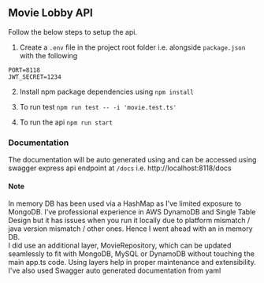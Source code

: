 ## Movie Lobby API  
Follow the below steps to setup the api.  

1. Create a `.env` file in the project root folder i.e. alongside `package.json` with the following  
```
PORT=8118
JWT_SECRET=1234
```

2. Install npm package dependencies using `npm install`  

3. To run test `npm run test -- -i 'movie.test.ts'`  

4. To run the api `npm run start`

### Documentation  
The documentation will be auto generated using and can be accessed using swagger express api endpoint at `/docs` i.e. http://localhost:8118/docs

#### Note  
In memory DB has been used via a HashMap as I've limited exposure to MongoDB. I've professional experience in AWS DynamoDB and Single Table Design but it has issues when you run it locally due to platform mismatch / java version mismatch / other ones. Hence I went ahead with an in memory DB.  
I did use an additional layer, MovieRepository, which can be updated seamlessly to fit with MongoDB, MySQL or DynamoDB without touching the main app.ts code. Using layers help in proper maintenance and extensibility.  
I've also used Swagger auto generated documentation from yaml